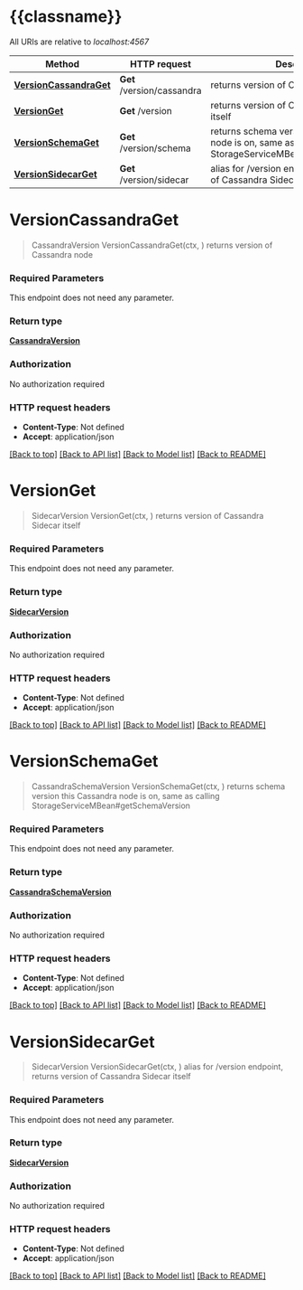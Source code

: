 # {{classname}}

All URIs are relative to *localhost:4567*

Method | HTTP request | Description
------------- | ------------- | -------------
[**VersionCassandraGet**](VersionApi.md#VersionCassandraGet) | **Get** /version/cassandra | returns version of Cassandra node
[**VersionGet**](VersionApi.md#VersionGet) | **Get** /version | returns version of Cassandra Sidecar itself
[**VersionSchemaGet**](VersionApi.md#VersionSchemaGet) | **Get** /version/schema | returns schema version this Cassandra node is on, same as calling StorageServiceMBean#getSchemaVersion
[**VersionSidecarGet**](VersionApi.md#VersionSidecarGet) | **Get** /version/sidecar | alias for /version endpoint, returns version of Cassandra Sidecar itself

# **VersionCassandraGet**
> CassandraVersion VersionCassandraGet(ctx, )
returns version of Cassandra node

### Required Parameters
This endpoint does not need any parameter.

### Return type

[**CassandraVersion**](CassandraVersion.md)

### Authorization

No authorization required

### HTTP request headers

 - **Content-Type**: Not defined
 - **Accept**: application/json

[[Back to top]](#) [[Back to API list]](../README.md#documentation-for-api-endpoints) [[Back to Model list]](../README.md#documentation-for-models) [[Back to README]](../README.md)

# **VersionGet**
> SidecarVersion VersionGet(ctx, )
returns version of Cassandra Sidecar itself

### Required Parameters
This endpoint does not need any parameter.

### Return type

[**SidecarVersion**](SidecarVersion.md)

### Authorization

No authorization required

### HTTP request headers

 - **Content-Type**: Not defined
 - **Accept**: application/json

[[Back to top]](#) [[Back to API list]](../README.md#documentation-for-api-endpoints) [[Back to Model list]](../README.md#documentation-for-models) [[Back to README]](../README.md)

# **VersionSchemaGet**
> CassandraSchemaVersion VersionSchemaGet(ctx, )
returns schema version this Cassandra node is on, same as calling StorageServiceMBean#getSchemaVersion

### Required Parameters
This endpoint does not need any parameter.

### Return type

[**CassandraSchemaVersion**](CassandraSchemaVersion.md)

### Authorization

No authorization required

### HTTP request headers

 - **Content-Type**: Not defined
 - **Accept**: application/json

[[Back to top]](#) [[Back to API list]](../README.md#documentation-for-api-endpoints) [[Back to Model list]](../README.md#documentation-for-models) [[Back to README]](../README.md)

# **VersionSidecarGet**
> SidecarVersion VersionSidecarGet(ctx, )
alias for /version endpoint, returns version of Cassandra Sidecar itself

### Required Parameters
This endpoint does not need any parameter.

### Return type

[**SidecarVersion**](SidecarVersion.md)

### Authorization

No authorization required

### HTTP request headers

 - **Content-Type**: Not defined
 - **Accept**: application/json

[[Back to top]](#) [[Back to API list]](../README.md#documentation-for-api-endpoints) [[Back to Model list]](../README.md#documentation-for-models) [[Back to README]](../README.md)

